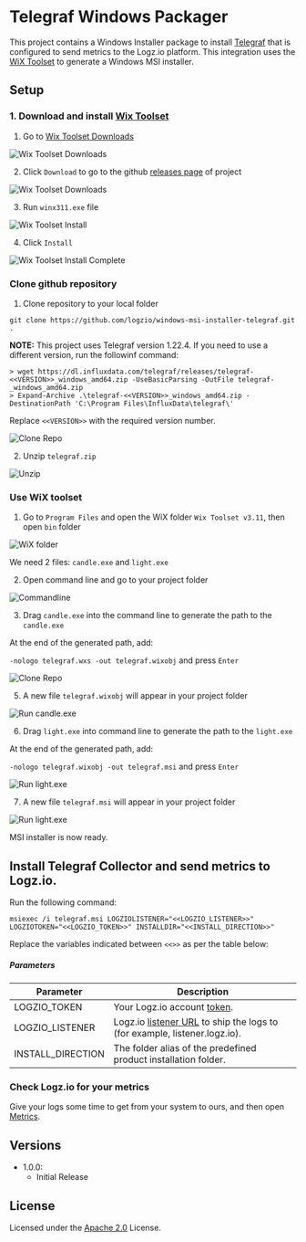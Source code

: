 # Telegraf Windows Packager

This project contains a Windows Installer package to install [Telegraf](https://github.com/influxdb/telegraf) that is configured to send metrics to the Logz.io platform. This integration uses the [WiX Toolset](http://wixtoolset.org/) to generate a Windows MSI installer.

## Setup

###   1. Download and install [Wix Toolset](http://wixtoolset.org/)

1. Go to [Wix Toolset Downloads](https://wixtoolset.org/releases/)

![Wix Toolset Downloads](/img/step1.png)

2. Click `Download` to go to the github [releases page](https://github.com/wixtoolset/wix3/releases/tag/wix3112rtm) of project

![Wix Toolset Downloads](/img/step2.png)

3. Run `winx311.exe` file

![Wix Toolset Install](/img/step4.png)

4. Click `Install`

![Wix Toolset Install Complete](/img/step4finished.png)

###  Clone github repository

1. Clone repository to your local folder

`git clone https://github.com/logzio/windows-msi-installer-telegraf.git .`

**NOTE:** This project uses Telegraf version 1.22.4. If you need to use a different version, run the followinf command:

```shell
> wget https://dl.influxdata.com/telegraf/releases/telegraf-<<VERSION>>_windows_amd64.zip -UseBasicParsing -OutFile telegraf-_windows_amd64.zip
> Expand-Archive .\telegraf-<<VERSION>>_windows_amd64.zip -DestinationPath 'C:\Program Files\InfluxData\telegraf\'
```

Replace `<<VERSION>>` with the required version number.

![Clone Repo](/img/step5clone.png)

2. Unzip `telegraf.zip` 

![Unzip](/img/step6unzip.png)

### Use WiX toolset

1. Go to `Program Files` and open the WiX folder `Wix Toolset v3.11`, then open `bin` folder

![WiX folder](/img/7listof.png)

We need 2 files: `candle.exe` and `light.exe`

2. Open command line and go to your project folder

![Commandline](/img/7goto.png)

3. Drag `candle.exe` into the command line to generate the path to the `candle.exe`

At the end of the generated path, add:

`-nologo telegraf.wxs -out telegraf.wixobj` and press `Enter`

![Clone Repo](/img/9drag-candle.png)

5. A new file `telegraf.wixobj` will appear in your project folder

![Run candle.exe](/img/9finish.png)

6. Drag `light.exe` into command line to generate the path to the `light.exe`

At the end of the generated path, add:

`-nologo telegraf.wixobj -out telegraf.msi` and press `Enter`

![Run light.exe](/img/10start.png)

7. A new file `telegraf.msi` will appear in your project folder

![Run light.exe](/img/10finish.png)

MSI installer is now ready.

## Install Telegraf Collector and send metrics to Logz.io.

Run the following command:

```
msiexec /i telegraf.msi LOGZIOLISTENER="<<LOGZIO_LISTENER>>" LOGZIOTOKEN="<<LOGZIO_TOKEN>>" INSTALLDIR="<<INSTALL_DIRECTION>>"
```

Replace the variables indicated between `<<>>` as per the table below:

##### Parameters

| Parameter                                              | Description                                                                                                                               |
| ------------------------------------------------------ | ----------------------------------------------------------------------------------------------------------------------------------------- |
| LOGZIO_TOKEN      | Your Logz.io account [token](<(https://app.logz.io/#/dashboard/settings/general)>).                                                       |
| LOGZIO_LISTENER  | Logz.io [listener URL](https://docs.logz.io/user-guide/accounts/account-region.html) to ship the logs to (for example, listener.logz.io). |
| INSTALL_DIRECTION | The folder alias of the predefined product installation folder.                                                                           |

### Check Logz.io for your metrics

Give your logs some time to get from your system to ours, and then open [Metrics](https://app.logz.io/#/dashboard/metrics).

## Versions

-   1.0.0:
    -   Initial Release

## License

Licensed under the [Apache 2.0](http://apache.org/licenses/LICENSE-2.0.txt) License.
